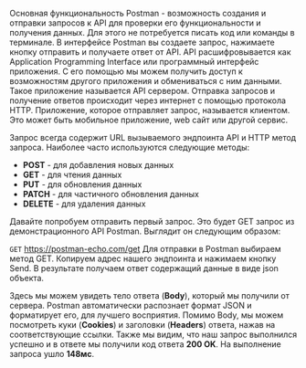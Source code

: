 Основная функциональность Postman - возможность создания и отправки запросов к API для проверки его функциональности и получения данных. Для этого не потребуется писать код или команды в терминале. В интерфейсе Postman вы создаете запрос, нажимаете кнопку отправить и получаете ответ от API. API расшифровывается как Application Programming Interface или программный интерфейс приложения. С его помощью мы можем  получить доступ к возможностям другого приложения и обмениваться с ним данными. Такое приложение называется API сервером. Отправка запросов и получение ответов происходит через интернет с помощью протокола HTTP. Приложение, которое отправляет запрос, называется клиентом. Это может быть мобильное приложение, web сайт или другой сервис.

Запрос всегда содержит URL вызываемого эндпоинта API и HTTP метод запроса. Наиболее часто используются следующие методы:

- **POST** - для добавления новых данных
- **GET** - для чтения данных
- **PUT** - для обновления данных
- **PATCH** - для частичного обновления данных
- **DELETE** - для удаления данных

Давайте попробуем отправить первый запрос. Это будет GET запрос из демонстрационного API Postman. Выглядит он следующим образом:

`GET`	https://postman-echo.com/get
Для отправки в Postman выбираем метод GET. Копируем адрес нашего эндпоинта и нажимаем кнопку Send. В результате получаем ответ содержащий данные в виде json объекта.

Здесь мы можем увидеть тело ответа (**Body**), который мы получили от сервера. Postman автоматически распознает формат JSON и форматирует его, для лучшего восприятия. Помимо Body, мы можем посмотреть куки (**Cookies**) и заголовки (**Headers**) ответа, нажав на соответствующие ссылки. Также мы видим, что наш запрос выполнился успешно и в ответе мы получили код ответа **200 OK**. На выполнение запроса ушло **148мс**.
